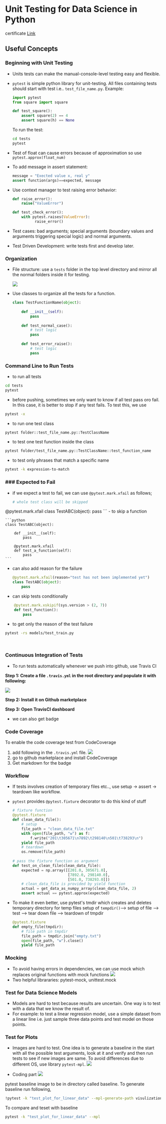 # Unit Testing for Data Science in Python

certificate [Link](https://www.datacamp.com/statement-of-accomplishment/course/dd980ac9a3d4cb3961f388539a6dab23c74cb634)

## Useful Concepts

### Beginning with Unit Testing 

- Units tests can make the manual-console-level testing easy and flexible.

- `pytest` is simple python library for unit-testing. All files containing tests should start with test i.e..  `test_file_name.py`. Example:

  ```python
  import pytest
  from square import square 
  
  def test_square():
      assert square(2) == 4
      assert square(h) == None
  ```

  To run the test:

  ```bash
  cd tests
  pytest
  ```

- Test of float can cause errors because of approximation so use `pytest.approx(float_num)`

- To add message in assert statement: 
  ```python
  message = "Exected value x, real y"
  assert function(args)==expected, message
  ```
  
- Use context manager to test raising error behavior:

  ```python
  def raise_error():
      raise("ValueError")
  
  def test_check_error():
      with pytest.raises(ValueError):
            raise_error()
  ```

- Test cases: bad arguments; special arguments (boundary values and arguments triggering special logic) and normal arguments. 

- Test Driven Development: write tests first and develop later. 

### Organization

- File structure: use a `tests` folder in the top level directory and mirror all the normal folders inside it for testing.

  ![](imgs/1.png)

- Use classes to organize all the tests for a function.

  ```python
  class TestFunctionName(object):
      
      def __init__(self):
          pass
      
      def test_normal_case():
          # test logic
          pass
      
      def test_error_raise():
          # test logic
          pass
  ```

  

### Command Line to Run Tests

- to run all tests
```bash
cd tests
pytest
```
- before pushing, sometimes we only want to know if all test pass oro fail. In this case, it is better to stop if any test fails. To test this, we use
```bash
pytest -x
```
- to run one test class
```bash
pytest folder::test_file_name.py::TestClassName
```
- to test one test function inside the class
```bash
pytest folder/test_file_name.py::TestClassName::test_function_name
```

- to test only phrases that match a specific name
```bash
pytest -k expression-to-match
```

### ### Expected to Fail
- if we expect a test to fail, we can use `@pytest.mark.xfail` as follows;
    ```python
    # whole test class will be skipped
@pytest.mark.xfail
    class TestABC(object):
        pass
    ```
    - to skip a function 

    ```python
    class TestABC(object):
        
        def __init__(self):
            pass
        
        @pytest.mark.xfail
        def test_a_function(self):
            pass
    ```
    
- can also add reason for the failure

    ```python
    @pytest.mark.xfail(reason="test has not been implemented yet")
    class TestABC(object):
        pass
    ```
    
- can skip tests conditionally 
```python
    @pytest.mark.xskipif(sys.version > (2, 7))
    def test_function():
        pass
```

- to get only the reason of the test failure 
```bash
pytest -rs models/test_train.py
```

​    

### Continuous Integration of Tests
- To run tests automatically whenever we push into github, use Travis CI

**Step 1: Create a file `.travis.yml` in the root directory and populate it with following:**

![](imgs/2.png)

**Step 2: Install it on Github marketplace**

**Step 3: Open TravisCI dashboard**
- we can also get badge 

### Code Coverage
To enable the code coverage test from CodeCoverage
1. add following in the `.travis.yml` file.
![](imgs/4.png)
2. go to github marketplace and install CodeCoverage
3. Get markdown for the badge

### Workflow

- If tests involves creation of temporary files etc.., use setup -> assert -> teardown like workflow. 

- `pytest` provides `@pytest.fixture` decorator to do this kind of stuff

  ```python
  # fixture function 
  @pytest.fixture
  def clean_data_file():
      # setup
      file_path = "clean_data_file.txt"
      with open(file_path, "w") as f:
          f.write("201\t305671\n7892\t298140\n501\t738293\n")
      yield file_path
      # teardown
      os.remove(file_path)
      
  # pass the fixture function as argument
  def test_on_clean_file(clean_data_file):
      expected = np.array([[201.0, 305671.0],
                           [7892.0, 298140.0],
                           [501.0, 738293.0]])
      # clean_data_file is provided by yield function 
      actual = get_data_as_numpy_array(clean_data_file, 2)
      assert actual == pytest.approx(expected)
  ```

- To make it even better, use pytest's tmdir which creates and deletes temporary directory for temp files 
  setup of `tempdir()`--> setup of file --> test --> tear down file --> teardown of tmpdir 

  ```python
  @pytest.fixture
  def empty_file(tmpdir):
      # file path in tmpdir
      file_path = tmpdir.join("empty.txt")
      open(file_path, "w").close()
      yield file_path
  ```

### Mocking 

- To avoid having errors in dependencies, we can use mock which replaces original functions with mock functions
  ![](imgs/6.png)
- Two helpful librararies: pytest-mock, unittest.mock

### Test for Data Science Models
- Models are hard to test because results are uncertain. One way is to test with a data that we know the result of. 
- For example: to test a linear regression model, use a simple dataset from a linear line i.e. just sample three data points and test model on those points. 

### Test for Plots
- Images are hard to test. One idea is to generate a baseline in the start with all the possible test arguments, look at it and verify and then run tests to see if new images are same. To avoid differences due to different OS, use library `pytest-mpl`.
![](imgs/7.png)

- Coding part
![](imgs/8.png)

pytest baseline image to be in directory called baseline. To generate baseline run following,
```bash
!pytest -k "test_plot_for_linear_data" --mpl-generate-path visulization/baseline
```
To compare and teset with baseline
```bash
pytest -k "test_plot_for_linear_data" --mpl
```